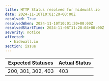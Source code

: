 ```yaml
---
title: HTTP Status resolved for hidewall.io
date: 2024-11-10T10:01:20+00:00Z
resolved: True
resolvedWhen: 2024-11-10T10:01:20+00:00Z
resolvedStartTime: 2024-11-08T11:28:04+00:00Z
severity: notice
affected:
  - hidewall.io
section: issue
---
```


| Expected Statuses | Actual Status  |
|-------------------|----------------|
| 200, 301, 302, 403 | 403 |
